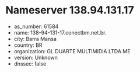 # Nameserver 138.94.131.17

* as_number: 61584
* name: 138-94-131-17.conectbm.net.br.
* city: Barra Mansa
* country: BR
* organization: GL DUARTE MULTIMIDIA LTDA ME
* version: Unknown
* dnssec: false
